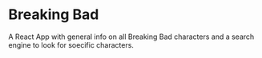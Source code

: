 # Breaking Bad 
 A React App with general info on all Breaking Bad characters and a search engine to look for soecific characters.
